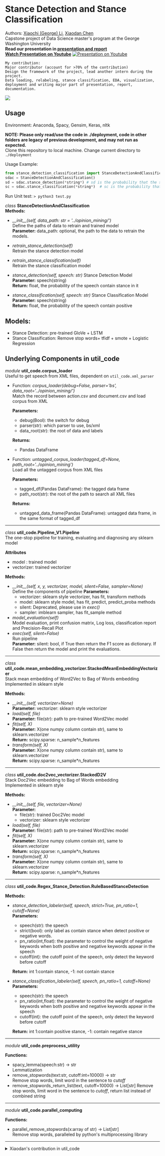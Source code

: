 # Stance Detection and Stance Classification
Authors: [Xiaochi (George) Li](https://xc-li.github.io/), [Xiaodan Chen](https://github.com/chenxiaodan105)  
Capstone project of Data Science master's program at the George Washington University  
**Read our presentation in [presentation and report](./presentation%20and%20report)**  
[**Watch Presentation on Youtube**](https://youtu.be/K4Q5sWeMpWk)
[![Presentation on Youtube](image/project_summary.png)](https://youtu.be/K4Q5sWeMpWk)

```
My contribution:
Major contributor (account for >70% of the contribution)
Design the framework of the project, lead another intern during the project. 
Data loading, relabeling, stance classification, EDA, visualization, deployment and writing major part of presentation, report, documentation.
```
![](./image/daniel_recommendtaion.png)

## Usage
Environment: Anaconda, Spacy, Gensim, Keras, nltk

**NOTE: Please only read/use the code in ./deployment, code in other folders 
are legacy of previous development, and may not run as expected.**  
Clone this repository to local machine. Change current directory to `./deployment`

Usage Example:
```python
from stance_detection_classification import StanceDetectionAndClassification
sdac = StanceDetectionAndClassification()
sd = sdac.stance_detection(*string*) # sd is the probability that the speech contain stance
sc = sdac.stance_classification(*string*)  # sc is the probability that the speech contain positive stance 
```

Run Unit test: `> python3 test.py`

*class* **StanceDetectionAndClassification**  
**Methods:**  

- *\_\_init\_\_(self, data_path: str = '../opinion_mining/')*  
    Define the paths of data to retrain and trained model  
    **Parameter:** data_path: optional, the path to the data to retrain the models. 

- *retrain_stance_detection(self)*  
    Retrain the stance detection model 
- *retrain_stance_classification(self)*  
    Retrain the stance classification model
- *stance_detection(self, speech: str)*
    Stance Detection Model  
        **Parameter:** speech(string)   
        **Return:** float, the probability of the speech contain stance in it
- *stance_classification(self, speech: str)*
    Stance Classification Model  
        **Parameter:** speech(string)  
        **Return:** float, the probability of the speech contain positive 
        
## Models:

- Stance Detection: pre-trained GloVe + LSTM
- Stance Classification: Remove stop words+ tfidf + smote + Logistic Regression

## Underlying Components in util_code

*module* **util_code.corpus_loader**  
Useful to get speech from XML files, dependent on `util_code.xml_parser`
- Function: *corpus_loader(debug=False, parser='bs', data_root='../opinion_mining/')*  
    Match the record between action.csv and document.csv and load corpus from XML  

    **Parameters:**  
    - debug(Bool): the switch for debug  
    - parser(str): which parser to use, bs/xml  
    - data_root(str): the root of data and labels   

    **Returns:**  
    - Pandas DataFrame

- Function: *untagged_corpus_loader(tagged_df=None, path_root='../opinion_mining')*  
    Load all the untagged corpus from XML files

    **Parameters:**
    - tagged_df(Pandas DataFrame): the tagged data frame
    - path_root(str): the root of the path to search all XML files

    **Returns:**
    - untagged_data_frame(Pandas DataFrame): untagged data frame, in the same format of tagged_df
----
*class*  **util_code.Pipeline_V1.Pipeline**   
The one-stop pipeline for training, evaluating and diagnosing any sklearn model

**Attributes**  
- model : trained model
- vectorizer: trained vectorizer

**Methods:**

- *\_\_init\_\_(self, x, y, vectorizer, model, silent=False, sampler=None)*  
    Define the components of pipeline
    **Parameters:**
    - vectorizer: sklearn style vectorizer, has fit, transform methods
    - model: sklearn style model, has fit, predict, predict_proba methods
    - silent: Deprecated, please use in *exec()*
    - sampler: imblearn sampler, has fit_sample method
- *model_evaluation(self)*  
    Model evaluation, print confusion matrix, Log loss, classification report and Precision-Recall Plot
- *exec(self, silent=False)*  
    Run pipeline  
    **Parameter:** silent: bool, if True then return the F1 score as dictionary. If False then return the model and print the evaluations.
-----
*class* **util_code.mean_embedding_vectorizer.StackedMeanEmbeddingVectorizer**  
Stack mean embedding of Word2Vec to Bag of Words embedding  
Implemented in sklearn style

**Methods:**

- *\_\_init\_\_(self, vectorizer=None)*  
  **Parameter:** vectorizer: sklearn style vectorizer
- *load(self, file)*  
  **Parameter:** file(str): path to pre-trained Word2Vec model
- *fit(self, X)*  
  **Parameter:** X(one numpy column contain str), same to sklearn.vectorizer  
  **Return:** scipy.sparse: n_sample*n_features
- *transform(self, X)*  
  **Parameter:** X(one numpy column contain str), same to sklearn.vectorizer  
  **Return:** scipy.sparse: n_sample*n_features
-----
*class* **util_code.doc2vec_vectorizer.StackedD2V**  
Stack Doc2Vec embedding to Bag of Words embedding  
Implemented in sklearn style

**Methods:**

- *\_\_init\_\_(self, file, vectorizer=None)*  
  **Parameter:**
  - file(str): trained Doc2Vec model 
  - vectorizer: sklearn style vectorizer
- *load(self, file)*  
  **Parameter:** file(str): path to pre-trained Word2Vec model
- *fit(self, X)*  
  **Parameter:** X(one numpy column contain str), same to sklearn.vectorizer  
  **Return:** scipy.sparse: n_sample*n_features  
- *transform(self, X)*  
  **Parameter:** X(one numpy column contain str), same to sklearn.vectorizer  
  **Return:** scipy.sparse: n_sample*n_features
-----
*class* **util_code.Regex_Stance_Detection.RuleBasedStanceDetection**

**Methods:**

- *stance_detection_labeler(self, speech, strict=True, pn_ratio=1, cutoff=None)*  
  **Parameters:**
  - speech(str): the speech
  - strict(bool): only label as contain stance when detect positive or negative words.
  - pn_ratio(int,float): the parameter to control the weight of negative keywords
when both positive and negative keywords appear in the speech
  - cutoff(int): the cutoff point of the speech, only detect the keyword before cutoff  
  
  **Return:** int 1:contain stance, -1: not contain stance

- *stance_classification_labeler(self, speech, pn_ratio=1, cutoff=None)*
  **Parameters:**
  - speech(str): the speech
  - pn_ratio(int,float): the parameter to control the weight of negative keywords
when both positive and negative keywords appear in the speech
  - cutoff(int): the cutoff point of the speech, only detect the keyword before cutoff  

  **Return:** int 1:contain positive stance, -1: contain negative stance
-----
*module* **util_code.preprocess_utility**

**Functions:**

- spacy_lemma(speech:str) -> str  
  Lemmatization 
- remove_stopwords(text:str, cutoff:int=10000) -> str  
  Remove stop words, limit word in the sentence to *cutoff*
- remove_stopwords_return_list(text, cutoff=10000) -> List[str]
  Remove stop words, limit word in the sentence to *cutoff*, return list instead of combined string
-----
*module* **util_code.parallel_computing**

**Functions:**

- parallel_remove_stopwords(x:array of str) -> List[str]  
  Remove stop words, paralleled by python's multiprocessing library

-----

<details>
<summary>Xiaodan's contribution in util_code</summary>

*module* **util_code.data_preprocessing**

text preprocessing methods

- tokenize_text
  * tokenization
  
- remove_stopwords

- remove_special_characters
  * remove special characters --> '!"#$%&\'()*+,-./:;<=>?@[\\]^_`{|}'
  
- remove_non_alphabetic_characters
  * remove non-alphabetic characters and numbers
  
- remove_tokens_with_length
  * remove tokens with length less than or equal the input length
  
- get_common_tokens
  * get the vocabulary of the corpus
  
- relabel_data
  * using relabel algorithm to relabel untagged speeches
  
- change_labels
  * relabel '-1' to '0' for labels for later deep learning model
  
- split
  * a combination of text preprocessing, data relabeling and data splitting
  
  **Parameters**

    - min_speech_len:the maximum word count you use to control word frequency in a speech
    - max_speech_len:the minimum word count you use to control word frequency in a speech
    - max_wc: maintain word tokens that appear in the whole corpus that are less than max_wc words
    - min_wc: maintain word tokens that appear in the whole corpus that are more than min_wc words

  
- get_fixed_length_range_data
  * remove speeches whose length is shorter than min_len or longer than max_len 
  
- clean_corpus
  * ensure all speeches in a corpus only keep tokens between a minimum occurence and a maximum ocurrence

-----
*module* **util_code.lstm_train**
LSTM Model for stance detection

- keras_tokenizer
  - tokenization
  
- glove_embedding
  - load pretrained GloVe embedding
  
- LSTM_model
  - define model
  
- prediction
  - get f1 score on test data
  
- plot_history
  - visualization for loss and accuracy
  
- train
  - train model, save model and tokenizer
  
-----
*module* **util_code.sd_train**

a concise version of training model for stance detection

- **Parameters**
    - input_len: input length of speech to feed the deep learning
    - save_model_path : the path to the pretrained model
    - glove_path : the path to the pretrained GloVe embedding
    - tokenizer_path : the path to the pretrained vectorization tokenizer

-----
*module* **util_code.sd_evaluation**

get prediction and evaluation

-----
*class* **util_code.sd_prediction**

single speech prediction 
</details>




